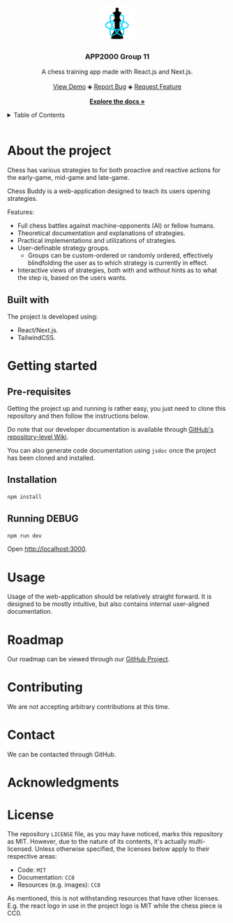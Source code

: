 <!-- Listen, I know align=center is basically deprecated, but it's GitHub. You use what you can, because there's not a lot of that going around. -->
<div align="center">
	<img src="./public/logo.svg" alt="Logo" width="80" height="80">
	<h3 align="center">APP2000 Group 11</h3>
	<p align="center">
		A chess training app made with React.js and Next.js.
		<br><br>
		<a href="https://www.pictureofhotdog.com">View Demo</a>
		◈
		<a href="https://github.com/frigvid/app2000-gruppe11/issues/new?assignees=&labels=bug&projects=&template=bug-report.yml&title=bug%3A+">Report Bug</a>
		◈
		<a href="https://github.com/frigvid/app2000-gruppe11/issues/new?assignees=&labels=needs+triage%2Cenhancement&projects=&template=feature-request.yml&title=feature%3A+">Request Feature</a>
		<br><br>
		<a href="docs/README.md"><strong>Explore the docs »</strong></a>
	</p>
</div>

<details>
<summary>Table of Contents</summary>

* [About The Project](#about-the-project)
	* [Built With](#built-with)
* [Getting Started](#getting-started)
	* [Prerequisites](#prerequisites)
	* [Installation](#installation)
* [Usage](#usage)
* [Roadmap](#roadmap)
* [Contributing](#contributing)
* [Contact](#contact)
* [Acknowledgments](#acknowledgments)
* [License](#license)

</details>
<br>

# About the project
Chess has various strategies to for both proactive and reactive actions for the early-game, mid-game and late-game.

Chess Buddy is a web-application designed to teach its users opening strategies.

Features:
- Full chess battles against machine-opponents (AI) or fellow humans.
- Theoretical documentation and explanations of strategies.
- Practical implementations and utilizations of strategies.
- User-definable strategy groups.
    - Groups can be custom-ordered or randomly ordered, effectively blindfolding the user as to which strategy is currently in effect.
- Interactive views of strategies, both with and without hints as to what the step is, based on the users wants.

## Built with

The project is developed using:

- React/Next.js.
- TailwindCSS.

# Getting started
## Pre-requisites
Getting the project up and running is rather easy, you just need to clone this repository and then follow the instructions below.

Do note that our developer documentation is available through [GitHub's repository-level Wiki](https://github.com/frigvid/app2000-gruppe11/wiki).

You can also generate code documentation using `jsdoc` once the project has been cloned and installed.

## Installation

```bash
npm install
```

## Running DEBUG

```bash
npm run dev
```

Open [http://localhost:3000](http://localhost:3000).

# Usage

Usage of the web-application should be relatively straight forward. It is designed to be mostly intuitive, but also contains internal user-aligned documentation.

# Roadmap

Our roadmap can be viewed through our [GitHub Project](https://github.com/users/frigvid/projects/1).

# Contributing

We are not accepting arbitrary contributions at this time.

# Contact

We can be contacted through GitHub.

# Acknowledgments
# License

The repository `LICENSE` file, as you may have noticed, marks this repository as MIT. However, due to the nature of its contents, it's actually multi-licensed. Unless otherwise specified, the licenses below apply to their respective areas:

- Code: `MIT`
- Documentation: `CC0`
- Resources (e.g. images): `CC0`

As mentioned, this is not withstanding resources that have other licenses. E.g. the react logo in use in the project logo is MIT while the chess piece is CC0.
